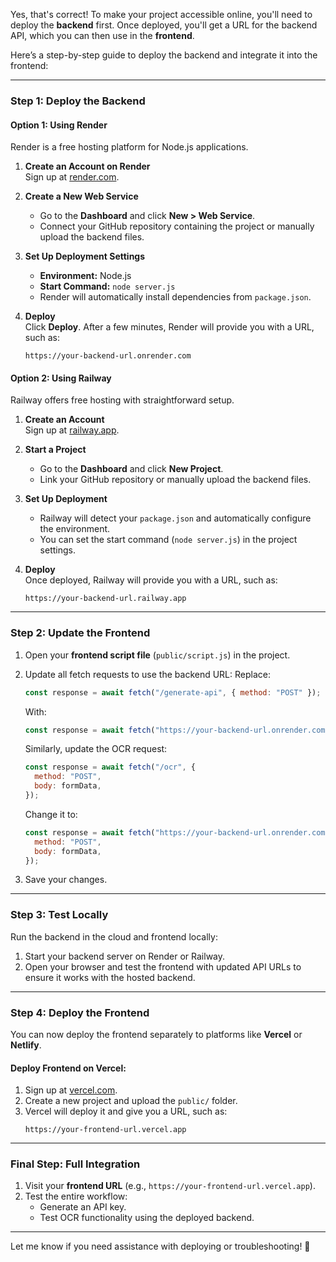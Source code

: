 Yes, that's correct! To make your project accessible online, you'll need to deploy the **backend** first. Once deployed, you'll get a URL for the backend API, which you can then use in the **frontend**.

Here’s a step-by-step guide to deploy the backend and integrate it into the frontend:

---

### **Step 1: Deploy the Backend**

#### Option 1: Using **Render**
Render is a free hosting platform for Node.js applications.

1. **Create an Account on Render**  
   Sign up at [render.com](https://render.com/).

2. **Create a New Web Service**  
   - Go to the **Dashboard** and click **New > Web Service**.
   - Connect your GitHub repository containing the project or manually upload the backend files.

3. **Set Up Deployment Settings**  
   - **Environment:** Node.js
   - **Start Command:** `node server.js`
   - Render will automatically install dependencies from `package.json`.

4. **Deploy**  
   Click **Deploy**. After a few minutes, Render will provide you with a URL, such as:
   ```
   https://your-backend-url.onrender.com
   ```

#### Option 2: Using **Railway**
Railway offers free hosting with straightforward setup.

1. **Create an Account**  
   Sign up at [railway.app](https://railway.app/).

2. **Start a Project**  
   - Go to the **Dashboard** and click **New Project**.
   - Link your GitHub repository or manually upload the backend files.

3. **Set Up Deployment**  
   - Railway will detect your `package.json` and automatically configure the environment.
   - You can set the start command (`node server.js`) in the project settings.

4. **Deploy**  
   Once deployed, Railway will provide you with a URL, such as:
   ```
   https://your-backend-url.railway.app
   ```

---

### **Step 2: Update the Frontend**

1. Open your **frontend script file** (`public/script.js`) in the project.

2. Update all fetch requests to use the backend URL:
   Replace:
   ```javascript
   const response = await fetch("/generate-api", { method: "POST" });
   ```
   With:
   ```javascript
   const response = await fetch("https://your-backend-url.onrender.com/generate-api", { method: "POST" });
   ```

   Similarly, update the OCR request:
   ```javascript
   const response = await fetch("/ocr", {
     method: "POST",
     body: formData,
   });
   ```
   Change it to:
   ```javascript
   const response = await fetch("https://your-backend-url.onrender.com/ocr", {
     method: "POST",
     body: formData,
   });
   ```

3. Save your changes.

---

### **Step 3: Test Locally**
Run the backend in the cloud and frontend locally:
1. Start your backend server on Render or Railway.
2. Open your browser and test the frontend with updated API URLs to ensure it works with the hosted backend.

---

### **Step 4: Deploy the Frontend**

You can now deploy the frontend separately to platforms like **Vercel** or **Netlify**.

#### Deploy Frontend on Vercel:
1. Sign up at [vercel.com](https://vercel.com/).
2. Create a new project and upload the `public/` folder.
3. Vercel will deploy it and give you a URL, such as:
   ```
   https://your-frontend-url.vercel.app
   ```

---

### **Final Step: Full Integration**
1. Visit your **frontend URL** (e.g., `https://your-frontend-url.vercel.app`).
2. Test the entire workflow:
   - Generate an API key.
   - Test OCR functionality using the deployed backend.

---

Let me know if you need assistance with deploying or troubleshooting! 🚀